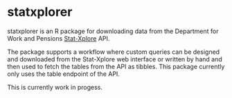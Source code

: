 # statxplorer

statxplorer is an R package for downloading data from the Department for Work and Pensions [Stat-Xplore](https://stat-xplore.dwp.gov.uk/webapi/jsf/login.xhtml) API. 

The package supports a workflow where custom queries can be designed and downloaded from the Stat-Xplore web interface or written by hand and then used to fetch the tables from the API as tibbles. This package currently only uses the table endpoint of the API.

This is currently work in progess.
